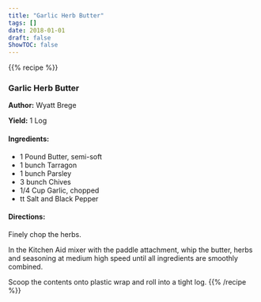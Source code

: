 ```yaml
---
title: "Garlic Herb Butter"
tags: []
date: 2018-01-01
draft: false
ShowTOC: false
---
```


{{% recipe %}}

### Garlic Herb Butter

**Author:** Wyatt Brege

**Yield:** 1 Log


#### Ingredients:

-   1 Pound Butter, semi-soft
-   1 bunch Tarragon
-   1 bunch Parsley
-   3 bunch Chives
-   1/4 Cup Garlic, chopped
-   tt Salt and Black Pepper

#### Directions: 

Finely chop the herbs.

In the Kitchen Aid mixer with the paddle attachment, whip the butter,
herbs and seasoning at medium high speed until all ingredients are
smoothly combined.

Scoop the contents onto plastic wrap and roll into a tight log.
{{% /recipe %}}
